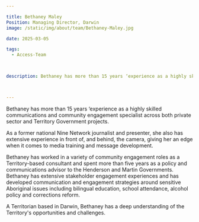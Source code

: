 ```yaml
---

title: Bethaney Maley 
Position: Managing Director, Darwin
image: /static/img/about/team/Bethaney-Maley.jpg

date: 2025-03-05

tags: 
  - Access-Team


  
description: Bethaney has more than 15 years ‘experience as a highly skilled communications and community engagement specialist across both private sector and Territory Government projects. As a former national Nine Network journalist and presenter, she also has extensive experience in front of, and behind, the camera, giving her an edge when it comes to media training and message development.



---
```


Bethaney has more than 15 years ‘experience as a highly skilled communications and community engagement specialist across both private sector and Territory Government projects. 

As a former national Nine Network journalist and presenter, she also has extensive experience in front of, and behind, the camera, giving her an edge when it comes to media training and message development.

Bethaney has worked in a variety of community engagement roles as a Territory-based consultant and spent more than five years as a policy and communications advisor to the Henderson and Martin Governments. Bethaney has extensive stakeholder engagement experiences and has developed communication and engagement strategies around sensitive Aboriginal issues including bilingual education, school attendance, alcohol policy and corrections reform. 

A Territorian based in Darwin, Bethaney has a deep understanding of the Territory's opportunities and challenges.  


